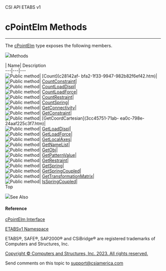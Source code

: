 ﻿

CSI API ETABS v1

# cPointElm Methods  
  
---  
  
The [cPointElm](bda576bc-89c2-e0ab-1a2b-f0690e9ae4ae.htm) type exposes the
following members.

![](../icons/SectionExpanded.png)Methods

| Name| Description  
---|---|---  
![Public method](../icons/pubmethod.gif)| [Count](c28142af-
bfa2-1f33-9947-982b82f6ef42.htm)|  
![Public method](../icons/pubmethod.gif)|
[CountConstraint](1337abd9-a034-77f9-2ddd-4d9fdc5502fc.htm)|  
![Public method](../icons/pubmethod.gif)|
[CountLoadDispl](572e6a69-20c3-f952-7d9e-651e841b1597.htm)|  
![Public method](../icons/pubmethod.gif)|
[CountLoadForce](522b9b02-fd18-6261-4846-e736e6a66950.htm)|  
![Public method](../icons/pubmethod.gif)|
[CountRestraint](9d2c8738-3006-41b8-ce1c-1e753f8a8ebe.htm)|  
![Public method](../icons/pubmethod.gif)|
[CountSpring](97201e96-f134-383a-a172-6840cf6c3cec.htm)|  
![Public method](../icons/pubmethod.gif)|
[GetConnectivity](60448f5f-9fb0-218d-e3a0-ffbf782a55e5.htm)|  
![Public method](../icons/pubmethod.gif)|
[GetConstraint](8456159b-135c-e619-0d46-5a613565d9e1.htm)|  
![Public method](../icons/pubmethod.gif)| [GetCoordCartesian](3cc45751-71ab-
ea0c-798e-24aaf225c3f7.htm)|  
![Public method](../icons/pubmethod.gif)|
[GetLoadDispl](39bbbf88-1f91-2ac0-1ad9-9724fbab195d.htm)|  
![Public method](../icons/pubmethod.gif)|
[GetLoadForce](54c7a1d2-74d7-2d6d-ebc2-635e158a56bd.htm)|  
![Public method](../icons/pubmethod.gif)|
[GetLocalAxes](8045c850-452e-41b6-d29f-b1ccefd0ecc8.htm)|  
![Public method](../icons/pubmethod.gif)|
[GetNameList](c2d1272f-48e4-94e0-38be-6b2b381efd96.htm)|  
![Public method](../icons/pubmethod.gif)|
[GetObj](e9393304-7413-1ff3-ebb6-eb9201678941.htm)|  
![Public method](../icons/pubmethod.gif)|
[GetPatternValue](81253f8c-e833-ce35-9c0b-a395504af4c7.htm)|  
![Public method](../icons/pubmethod.gif)|
[GetRestraint](32ad35ed-d3f4-6ae2-108a-554f53dbd0e2.htm)|  
![Public method](../icons/pubmethod.gif)|
[GetSpring](53f4edb6-d8c9-07cc-1dea-d4655a780f14.htm)|  
![Public method](../icons/pubmethod.gif)|
[GetSpringCoupled](00034377-0582-a681-dc8c-81cf6e8fdcb6.htm)|  
![Public method](../icons/pubmethod.gif)|
[GetTransformationMatrix](b554fd1d-e23b-a386-a610-18ad079c1419.htm)|  
![Public method](../icons/pubmethod.gif)|
[IsSpringCoupled](d3047691-9672-98a0-e0d9-741d1203afb6.htm)|  
Top

![](../icons/SectionExpanded.png)See Also

#### Reference

[cPointElm Interface](bda576bc-89c2-e0ab-1a2b-f0690e9ae4ae.htm)

[ETABSv1 Namespace](2780f1b8-2033-5289-2298-1cdb2a7508d9.htm)

ETABS®, SAFE®, SAP2000® and CSiBridge® are registered trademarks of Computers
and Structures, Inc.  

[Copyright © Computers and Structures, Inc. 2023. All rights
reserved.](http://www.csiamerica.com)

Send comments on this topic to
[support@csiamerica.com](mailto:support%40csiamerica.com?Subject=CSI%20API%20ETABS%20v1)

